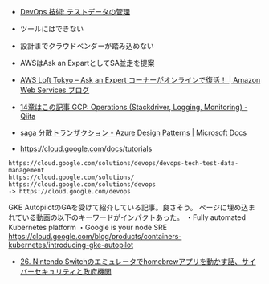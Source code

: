 - [DevOps 技術: テストデータの管理](https://cloud.google.com/solutions/devops/devops-tech-test-data-management)

- ツールにはできない
- 設計までクラウドベンダーが踏み込めない
- AWSはAsk an ExpartとしてSA並走を提案
- [AWS Loft Tokyo – Ask an Expert コーナーがオンラインで復活！ | Amazon Web Services ブログ](https://aws.amazon.com/jp/blogs/news/aws-loft-tokyo-online-ask-an-expert/)

- [14章はこの記事 GCP: Operations (Stackdriver, Logging, Monitoring) - Qiita](https://qiita.com/ieiringoo/items/372bc4f21d1b19a10341)

- [saga 分散トランザクション - Azure Design Patterns | Microsoft Docs](https://docs.microsoft.com/ja-jp/azure/architecture/reference-architectures/saga/saga)

- https://cloud.google.com/docs/tutorials

```
https://cloud.google.com/solutions/devops/devops-tech-test-data-management
https://cloud.google.com/solutions/
https://cloud.google.com/solutions/devops
-> https://cloud.google.com/devops
```

GKE AutopilotのGAを受けて紹介している記事。良さそう。
ページに埋め込まれている動画の以下のキーワードがインパクトあった。
・Fully automated Kubernetes platform
・Google is your node SRE
https://cloud.google.com/blog/products/containers-kubernetes/introducing-gke-autopilot

- [26. Nintendo Switchのエミュレータでhomebrewアプリを動かす話、サイバーセキュリティと政府機関](https://turingcomplete.fm/26)
